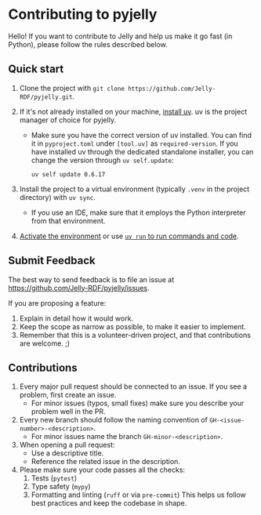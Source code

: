 # Contributing to pyjelly

Hello! If you want to contribute to Jelly and help us make it go fast (in Python), please follow the rules described below.

## Quick start

1. Clone the project with `git clone https://github.com/Jelly-RDF/pyjelly.git`.

2. If it's not already installed on your machine, [install uv](https://github.com/astral-sh/uv). uv is the project manager of choice for pyjelly. 
    * Make sure you have the correct version of uv installed. You can find it in `pyproject.toml` under `[tool.uv]` as `required-version`. If you have installed uv through the dedicated standalone installer, you can change the version through `uv self.update`:
        ```
        uv self update 0.6.17
        ```

3. Install the project to a virtual environment (typically `.venv` in the project directory) with `uv sync`.
    * If you use an IDE, make sure that it employs the Python interpreter from that environment.

4. [Activate the environment](https://docs.python.org/3/library/venv.html#how-venvs-work) or use [`uv run` to run commands and code](https://docs.astral.sh/uv/guides/projects/). 

## Submit Feedback

The best way to send feedback is to file an issue at https://github.com/Jelly-RDF/pyjelly/issues.

If you are proposing a feature:

1. Explain in detail how it would work.
2. Keep the scope as narrow as possible, to make it easier to implement.
3. Remember that this is a volunteer-driven project, and that contributions are welcome. ;)

## Contributions

1. Every major pull request should be connected to an issue. If you see a problem, first create an issue.
    * For minor issues (typos, small fixes) make sure you describe your problem well in the PR.
2. Every new branch should follow the naming convention of `GH-<issue-number>-<description>`.
    * For minor issues name the branch `GH-minor-<description>`.
3. When opening a pull request:
   * Use a descriptive title.
   * Reference the related issue in the description.
4. Please make sure your code passes all the checks:
   1. Tests (`pytest`)
   2. Type safety (`mypy`)
   3. Formatting and linting (`ruff` or via `pre-commit`)
   This helps us follow best practices and keep the codebase in shape.
